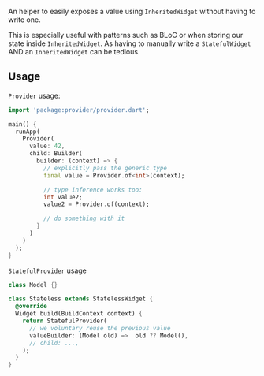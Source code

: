 An helper to easily exposes a value using `InheritedWidget` without having to write one.

This is especially useful with patterns such as BLoC or when storing our state inside `InheritedWidget`.
As having to manually write a `StatefulWidget` AND an `InheritedWidget` can be tedious.

## Usage

`Provider` usage:

```dart
import 'package:provider/provider.dart';

main() {
  runApp(
    Provider(
      value: 42,
      child: Builder(
        builder: (context) => {
          // explicitly pass the generic type
          final value = Provider.of<int>(context);

          // type inference works too:
          int value2;
          value2 = Provider.of(context);

          // do something with it
        }
      )
    )
  );
}
```

`StatefulProvider` usage

```dart
class Model {}

class Stateless extends StatelessWidget {
  @override
  Widget build(BuildContext context) {
    return StatefulProvider(
      // we voluntary reuse the previous value
      valueBuilder: (Model old) =>  old ?? Model(),
      // child: ...,
    );
  }
}
```
